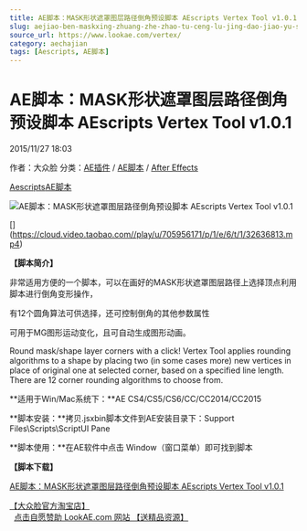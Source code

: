 ```yaml
---
title: AE脚本：MASK形状遮罩图层路径倒角预设脚本 AEscripts Vertex Tool v1.0.1
slug: aejiao-ben-maskxing-zhuang-zhe-zhao-tu-ceng-lu-jing-dao-jiao-yu-she-jiao-ben-aescripts-vertex-tool-v1-0-1
source_url: https://www.lookae.com/vertex/
category: aechajian
tags: [Aescripts, AE脚本]
---
```

# AE脚本：MASK形状遮罩图层路径倒角预设脚本 AEscripts Vertex Tool v1.0.1

2015/11/27 18:03

作者：大众脸
分类：[AE插件](https://www.lookae.com/after-effects/aechajian/) / [AE脚本](https://www.lookae.com/after-effects/aescripts/) / [After Effects](https://www.lookae.com/after-effects/)

[Aescripts](https://www.lookae.com/tag/aescripts/)[AE脚本](https://www.lookae.com/tag/ae%e8%84%9a%e6%9c%ac/)

![AE脚本：MASK形状遮罩图层路径倒角预设脚本 AEscripts Vertex Tool v1.0.1](https://www.lookae.com/wp-content/uploads/2015/11/Vertex.jpg "AE脚本：MASK形状遮罩图层路径倒角预设脚本 AEscripts Vertex Tool v1.0.1-LookAE.com")

[﻿[﻿]("https://cloud.video.taobao.com//play/u/705956171/p/1/e/6/t/1/32636813.mp4)](https://cloud.video.taobao.com//play/u/705956171/p/1/e/6/t/1/32636813.mp4)

**【脚本简介】**

非常适用方便的一个脚本，可以在画好的MASK形状遮罩图层路径上选择顶点利用脚本进行倒角变形操作，

有12个圆角算法可供选择，还可控制倒角的其他参数属性

可用于MG图形运动变化，且可自动生成图形动画。

Round mask/shape layer corners with a click! Vertex Tool applies rounding algorithms to a shape by placing two (in some cases more) new vertices in place of original one at selected corner, based on a specified line length. There are 12 corner rounding algorithms to choose from.

**适用于Win/Mac系统下：**AE CS4/CS5/CS6/CC/CC2014/CC2015

**脚本安装：**拷贝.jsxbin脚本文件到AE安装目录下：Support Files\Scripts\ScriptUI Pane

**脚本使用：**在AE软件中点击 Window（窗口菜单）即可找到脚本

**【脚本下载】**

[AE脚本：MASK形状遮罩图层路径倒角预设脚本 AEscripts Vertex Tool v1.0.1](https://lookae.400gb.com/file/134799110)

[【大众脸官方淘宝店】](https://lookae.taobao.com/)                [点击自愿赞助 LookAE.com 网站 【送精品资源】](https://www.lookae.com/sponsor/)
